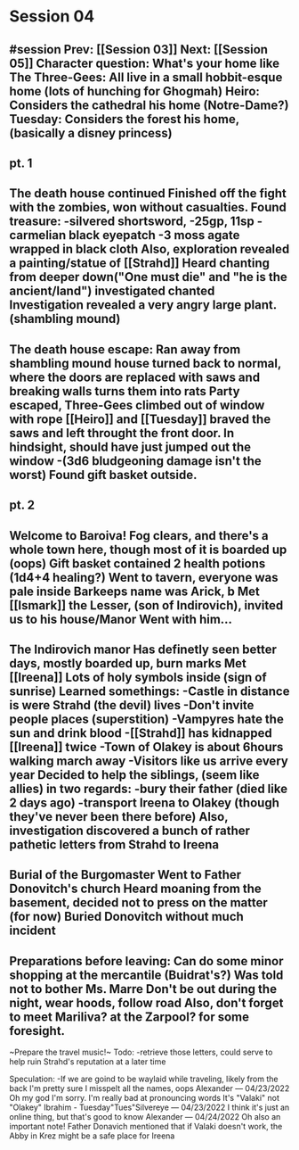 # Session 04
#session
Prev: [[Session 03]]
Next: [[Session 05]]
Character question: What's your home like
The Three-Gees: All live in a small hobbit-esque home (lots of hunching for Ghogmah)
Heiro: Considers the cathedral his home (Notre-Dame?)
Tuesday: Considers the forest his home, (basically a disney princess)
--------
pt. 1
--------
The death house continued
Finished off the fight with the zombies, won without casualties.
Found treasure: 
 -silvered shortsword, 
 -25gp, 11sp
 -carmelian black eyepatch
 -3 moss agate wrapped in black cloth
Also, exploration revealed a painting/statue of [[Strahd]]
Heard chanting from deeper down("One must die" and "he is the ancient/land")
investigated chanted
Investigation revealed a very angry large plant. (shambling mound)
-------
The death house escape:
Ran away from shambling mound
house turned back to normal, where the doors are replaced with saws and 
breaking walls turns them into rats
Party escaped, Three-Gees climbed out of window with rope
[[Heiro]] and [[Tuesday]] braved the saws and left throught the front door. 
In hindsight, should have just jumped out the window 
 -(3d6 bludgeoning damage isn't the worst)
Found gift basket outside.
--------
pt. 2
-------- 
Welcome to Baroiva!
Fog clears, and there's a whole town here, though most of it is boarded up (oops)
Gift basket contained 2 health potions (1d4+4 healing?)
Went to tavern, everyone was pale inside
Barkeeps name was Arick, b
Met [[Ismark]] the Lesser, (son of Indirovich), invited us to his house/Manor
Went with him...
---------
The Indirovich manor
Has definetly seen better days, mostly boarded up, burn marks
Met [[Ireena]] 
Lots of holy symbols inside (sign of sunrise)
Learned somethings:
 -Castle in distance is were Strahd (the devil) lives
 -Don't invite people places (superstition)
 -Vampyres hate the sun and drink blood
 -[[Strahd]] has kidnapped [[Ireena]] twice
 -Town of Olakey is about 6hours walking march away
 -Visitors like us arrive every year
Decided to help the siblings, (seem like allies) in two regards:
 -bury their father (died like 2 days ago)
 -transport Ireena to Olakey (though they've never been there before)
Also, investigation discovered a bunch of rather pathetic letters from Strahd to Ireena
---------
Burial of the Burgomaster
Went to Father Donovitch's church 
Heard moaning from the basement, decided not to press on the matter (for now)
Buried Donovitch without much incident 
---------
Preparations before leaving:
Can do some minor shopping at the mercantile (Buidrat's?)
Was told not to bother Ms. Marre
Don't be out during the night, wear hoods, follow road
Also, don't forget to meet Mariliva? at the Zarpool? for some foresight.
----------
~Prepare the travel music!~
Todo:
 -retrieve those letters, could serve to help ruin Strahd's reputation at a later time

Speculation:
 -If we are goind to be waylaid while traveling, likely from the back
I'm pretty sure I misspelt all the names, oops
Alexander — 04/23/2022
Oh my god I'm sorry. I'm really bad at pronouncing words
It's "Valaki" not "Olakey"
Ibrahim - Tuesday"Tues"Silvereye — 04/23/2022
I think it's just an online thing, but that's good to know
Alexander — 04/24/2022
Oh also an important note! Father Donavich mentioned that if Valaki doesn't work, the Abby in Krez might be a safe place for Ireena
